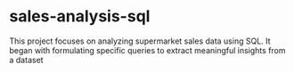 # sales-analysis-sql
This project focuses on analyzing supermarket sales data using SQL. It began with formulating  specific queries to extract meaningful insights from a dataset
